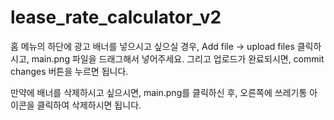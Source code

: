 # lease_rate_calculator_v2

홈 메뉴의 하단에 광고 배너를 넣으시고 싶으실 경우, 
Add file -> upload files 클릭하시고, main.png 파일을 드래그해서 넣어주세요.
그리고 업로드가 완료되시면, commit changes 버튼을 누르면 됩니다.

만약에 배너를 삭제하시고 싶으시면, main.png를 클릭하신 후, 오른쪽에 쓰레기통 아이콘을 클릭하여 삭제하시면 됩니다.
